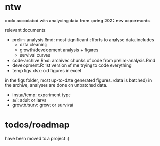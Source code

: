 # ntw

code associated with analysing data from spring 2022 ntw experiments

relevant documents:

* prelim-analysis.Rmd: most significant efforts to analyse data. includes
  * data cleaning
  * growth/development analysis + figures
  * survival curves
* code-archive.Rmd: archived chunks of code from prelim-analysis.Rmd
* development.R: 1st version of me trying to code everything
* temp figs.xlsx: old figures in excel

in the figs folder, most up-to-date generated figures. (data is batched) in the archive, analyses are done on unbatched data.

* instar/temp: experiment type
* a/l: adult or larva
* growth/surv: growt or survival

# todos/roadmap

have been moved to a project :)